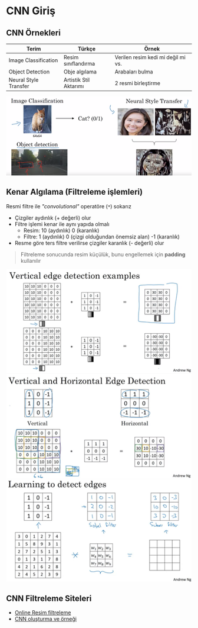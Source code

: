 # CNN Giriş <!-- omit in toc -->

## CNN Örnekleri

| Terim                 | Türkçe                 | Örnek                              |
| --------------------- | ---------------------- | ---------------------------------- |
| Image Classification  | Resim sınıflandırma    | Verilen resim kedi mi değil mi vs. |
| Object Detection      | Obje algılama          | Arabaları bulma                    |
| Neural Style Transfer | Artistik Stil Aktarımı | 2 resmi birleştirme                |

![](../../res/cnn_ex.png)

## Kenar Algılama (Filtreleme işlemleri)

Resmi filtre ile _"convolutional"_ operatöre (`*`) sokarız

- Çizgiler aydınlık (+ değerli) olur
- Filtre işlemi kenar ile aynı yapıda olmalı
  - Resim: 10 (aydınlık) 0 (karanlık)
  - Filtre: 1 (aydınlık) 0 (çizgi olduğundan önemsiz alan) -1 (karanlık)
- Resme göre ters filtre verilirse çizgiler karanlık (- değerli) olur

> Filtreleme sonucunda resim küçülük, bunu engellemek için **padding** kullanılır

![](../../res/cnn_edge_ex.png)
![](../../res/cnn_edge_complex_ex.png)
![](../../res/cnn_edge_ex_nn.png)

## CNN Filtreleme Siteleri

- [Online Resim filtreleme](http://setosa.io/ev/image-kernels/)
- [CNN oluşturma ve örneği](https://towardsdatascience.com/build-your-own-convolution-neural-network-in-5-mins-4217c2cf964f)
